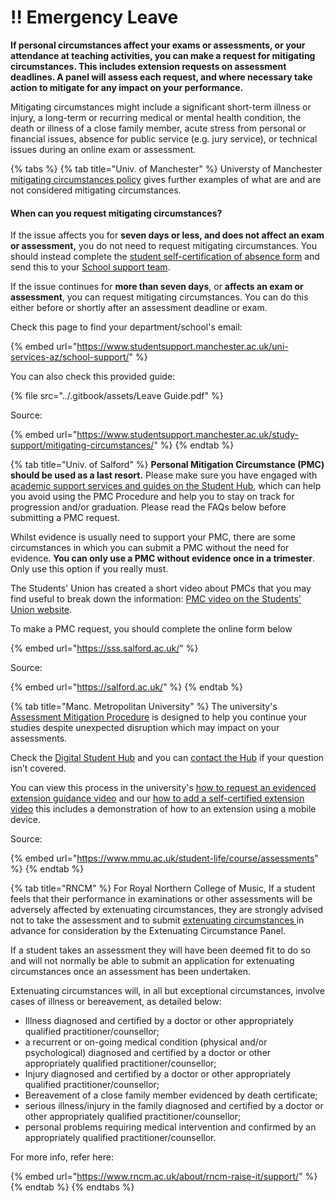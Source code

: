 # ‼️ Emergency Leave

**If personal circumstances affect your exams or assessments, or your attendance at teaching activities, you can make a request for mitigating circumstances. This includes extension requests on assessment deadlines. A panel will assess each request, and where necessary take action to mitigate for any impact on your performance.**

Mitigating circumstances might include a significant short-term illness or injury, a long-term or recurring medical or mental health condition, the death or illness of a close family member, acute stress from personal or financial issues, absence for public service (e.g. jury service), or technical issues during an online exam or assessment.&#x20;

{% tabs %}
{% tab title="Univ. of Manchester" %}
Universty of Manchester [mitigating circumstances policy](https://documents.manchester.ac.uk/display.aspx?DocID=4271) gives further examples of what are and are not considered mitigating circumstances.

#### When can you request mitigating circumstances?

If the issue affects you for **seven days or less, and does not affect an exam or assessment,** you do not need to request mitigating circumstances. You should instead complete the [student self-certification of absence form](http://www.regulations.manchester.ac.uk/academic/self-certification-form/) and send this to your [School support team](https://www.studentsupport.manchester.ac.uk/uni-services-az/school-support/).

If the issue continues for **more than seven days**, or **affects an exam or assessment**, you can request mitigating circumstances. You can do this either before or shortly after an assessment deadline or exam.

Check this page to find your department/school's email:

{% embed url="https://www.studentsupport.manchester.ac.uk/uni-services-az/school-support/" %}

You can also check this provided guide:

{% file src="../.gitbook/assets/Leave Guide.pdf" %}

Source:&#x20;

{% embed url="https://www.studentsupport.manchester.ac.uk/study-support/mitigating-circumstances/" %}
{% endtab %}

{% tab title="Univ. of Salford" %}
**Personal Mitigation Circumstance (PMC) should be used as a last resort.** Please make sure you have engaged with [academic support services and guides on the Student Hub](https://testlivesalfordac.sharepoint.com/sites/Uos_Students/SitePages/Academic-support.aspx), which can help you avoid using the PMC Procedure and help you to stay on track for progression and/or graduation. Please read the FAQs below before submitting a PMC request. &#x20;

Whilst evidence is usually need to support your PMC, there are some circumstances in which you can submit a PMC without the need for evidence. **You can only use a PMC without evidence once in a trimester**. Only use this option if you really must.

The Students' Union has created a short video about PMCs that you may find useful to break down the information: [PMC video on the Students' Union website](https://www.salfordstudents.com/advice-wellbeing/advice-centre/academic-support/pmc-personal-mitigating-circumstances).

To make a PMC request, you should complete the online form below

{% embed url="https://sss.salford.ac.uk/" %}

Source:&#x20;

{% embed url="https://salford.ac.uk/" %}
{% endtab %}

{% tab title="Manc. Metropolitan University" %}
The university's [Assessment Mitigation Procedure](https://www.mmu.ac.uk/sites/default/files/2024-01/Assessment-Mitigation-Procedure.pdf) is designed to help you continue your studies despite unexpected disruption which may impact on your assessments.

Check the [Digital Student Hub](https://studenthub.mmu.ac.uk/) and you can [contact the Hub](https://studenthub.mmu.ac.uk/open-new-enquiry/) if your question isn’t covered. &#x20;

You can view this process in the university's [how to request an evidenced extension guidance video](https://mmutube.mmu.ac.uk/media/t/1_ktu7v3qg) and our [how to add a self-certified extension video](https://mmutube.mmu.ac.uk/id/1_qsmyzjmm) this includes a demonstration of how to an extension using a mobile device.

Source:&#x20;

{% embed url="https://www.mmu.ac.uk/student-life/course/assessments" %}
{% endtab %}

{% tab title="RNCM" %}
For Royal Northern College of Music, If a student feels that their performance in examinations or other assessments will be adversely affected by extenuating circumstances, they are strongly advised not to take the assessment and to submit [extenuating circumstances ](https://www.rncm.ac.uk/download/extenuating-circumstances/?wpdmdl=274311\&refresh=660acdd6ec48d1711984086)in advance for consideration by the Extenuating Circumstance Panel.&#x20;

If a student takes an assessment they will have been deemed fit to do so and will not normally be able to submit an application for extenuating circumstances once an assessment has been undertaken.&#x20;

Extenuating circumstances will, in all but exceptional circumstances, involve cases of illness or bereavement, as detailed below:&#x20;

* Illness diagnosed and certified by a doctor or other appropriately qualified practitioner/counsellor;&#x20;
* a recurrent or on-going medical condition (physical and/or psychological) diagnosed and certified by a doctor or other appropriately qualified practitioner/counsellor;&#x20;
* Injury diagnosed and certified by a doctor or other appropriately qualified practitioner/counsellor;&#x20;
* Bereavement of a close family member evidenced by death certificate;&#x20;
* serious illness/injury in the family diagnosed and certified by a doctor or other appropriately qualified practitioner/counsellor;&#x20;
* personal problems requiring medical intervention and confirmed by an appropriately qualified practitioner/counsellor.

For more info, refer here:

{% embed url="https://www.rncm.ac.uk/about/rncm-raise-it/support/" %}
{% endtab %}
{% endtabs %}



